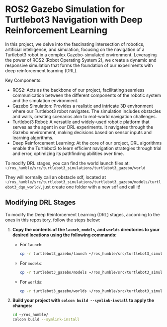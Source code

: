 # ROS2 Gazebo Simulation for Turtlebot3 Navigation with Deep Reinforcement Learning
In this project, we delve into the fascinating intersection of robotics, artificial intelligence, and simulation, focusing on the navigation of a Turtlebot3 robot in a complex Gazebo-simulated environment. Leveraging the power of ROS2 (Robot Operating System 2), we create a dynamic and responsive simulation that forms the foundation of our experiments with deep reinforcement learning (DRL).

Key Components:
- ROS2: Acts as the backbone of our project, facilitating seamless communication between the different components of the robotic system and the simulation environment.
- Gazebo Simulation: Provides a realistic and intricate 3D environment where our Turtlebot3 robot navigates. The simulation includes obstacles and walls, creating scenarios akin to real-world navigation challenges.
- Turtlebot3 Robot: A versatile and widely-used robotic platform that serves as the agent in our DRL experiments. It navigates through the Gazebo environment, making decisions based on sensor inputs and learning algorithms.
- Deep Reinforcement Learning: At the core of our project, DRL algorithms enable the Turtlebot3 to learn efficient navigation strategies through trial and error, optimizing its pathfinding abilities over time.


To modify DRL stages, you can find the world launch files at: `~/ros_humble/src/turtlebot3_simulations/turtlebot3_gazebo/world`

They will normally call an obstacle sdf, located at `~/ros_humble/src/turtlebot3_simulations/turtlebot3_gazebo/models/turtlebot3_dqn_world/`, just create one folder with a new sdf and call it!

## Modifying DRL Stages

To modify the Deep Reinforcement Learning (DRL) stages, according to the ones in this repository, follow the steps below:

1. **Copy the contents of the `launch`, `models`, and `worlds` directories to your desired locations using the following commands:**

   - For `launch`:
     ```bash
     cp -r turtlebot3_gazebo/launch ~/ros_humble/src/turtlebot3_simulations/turtlebot3_gazebo/launch
     ```
   
   - For `models`:
     ```bash
     cp -r turtlebot3_gazebo/models ~/ros_humble/src/turtlebot3_simulations/turtlebot3_gazebo/models
     ```
   
   - For `worlds`:
     ```bash
     cp -r turtlebot3_gazebo/worlds ~/ros_humble/src/turtlebot3_simulations/turtlebot3_gazebo/worlds
     ```

2. **Build your project with `colcon build --symlink-install` to apply the changes:**
   ```bash
   cd ~/ros_humble/
   colcon build --symlink-install
    ```
